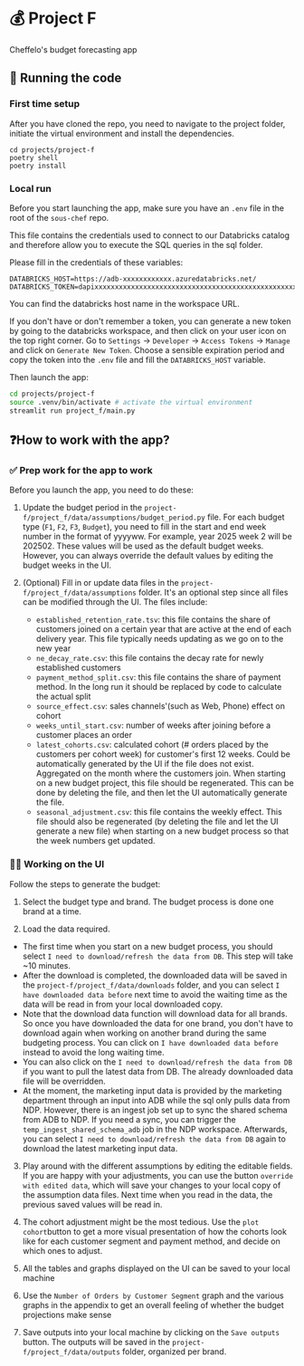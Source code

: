 # 💰 Project F

Cheffelo's budget forecasting app

## 🤖 Running the code

### First time setup
After you have cloned the repo, you need to navigate to the project folder, initiate the virtual environment and install the dependencies.
```
cd projects/project-f
poetry shell
poetry install
```

### Local run
Before you start launching the app, make sure you have an `.env` file in the root of the `sous-chef` repo.

This file contains the credentials used to connect to our Databricks catalog and therefore allow you to execute the SQL queries in the sql folder.

Please fill in the credentials of these variables:

```
DATABRICKS_HOST=https://adb-xxxxxxxxxxxx.azuredatabricks.net/
DATABRICKS_TOKEN=dapixxxxxxxxxxxxxxxxxxxxxxxxxxxxxxxxxxxxxxxxxxxxxxxxxx
```
You can find the databricks host name in the workspace URL.

If you don't have or don't remember a token, you can generate a new token by going to the databricks workspace, and then click on your user icon on the top right corner. Go to `Settings` -> `Developer` -> `Access Tokens` -> `Manage` and click on `Generate New Token`. Choose a sensible expiration period and copy the token into the `.env` file and fill the `DATABRICKS_HOST` variable.

Then launch the app:
```bash
cd projects/project-f
source .venv/bin/activate # activate the virtual environment
streamlit run project_f/main.py
```

<h2>❓How to work with the app?</h2>
<h3> ✅ Prep work for the app to work </h3>
Before you launch the app, you need to do these:

1. Update the budget period in the `project-f/project_f/data/assumptions/budget_period.py` file. For each budget type (`F1`, `F2`, `F3`, `Budget`), you need to fill in the start and end week number in the format of yyyyww. For example, year 2025 week 2 will be 202502. These values will be used as the default budget weeks. However, you can always override the default values by editing the budget weeks in the UI.

2. (Optional) Fill in or update data files in the `project-f/project_f/data/assumptions` folder. It's an optional step since all files can be modified through the UI.
The files include:
    - `established_retention_rate.tsv`: this file contains the share of customers joined on a certain year that are active at the end of each delivery year. This file typically needs updating as we go on to the new year
    - `ne_decay_rate.csv`: this file contains the decay rate for newly established customers
    - `payment_method_split.csv`: this file contains the share of payment method. In the long run it should be replaced by code to calculate the actual split
    - `source_effect.csv`: sales channels'(such as Web, Phone) effect on cohort
    - `weeks_until_start.csv`: number of weeks after joining before a customer places an order
    - `latest_cohorts.csv`: calculated cohort (# orders placed by the customers per cohort week) for customer's first 12 weeks. Could be automatically generated by the UI if the file does not exist. Aggregated on the month where the customers join. When starting on a new budget project, this file should be regenerated. This can be done by deleting the file, and then let the UI automatically generate the file.
    - `seasonal_adjustment.csv`: this file contains the weekly effect. This file should also be regenerated (by deleting the file and let the UI generate a new file) when starting on a new budget process so that the week numbers get updated.

<h3> 🧑‍💻 Working on the UI </h3>

Follow the steps to generate the budget:
1. Select the budget type and brand. The budget process is done one brand at a time.

2. Load the data required.

- The first time when you start on a new budget process, you should select `I need to download/refresh the data from DB`. This step will take ~10 minutes.
- After the download is completed, the downloaded data will be saved in the `project-f/project_f/data/downloads` folder, and you can select `I have downloaded data before` next time to avoid the waiting time as the data will be read in from your local downloaded copy.
- Note that the download data function will download data for all brands. So once you have downloaded the data for one brand, you don't have to download again when working on another brand during the same budgeting process. You can click on `I have downloaded data before` instead to avoid the long waiting time.
- You can also click on the `I need to download/refresh the data from DB` if you want to pull the latest data from DB. The already downloaded data file will be overridden.
- At the moment, the marketing input data is provided by the marketing department through an input into ADB while the sql only pulls data from NDP. However, there is an ingest job set up to sync the shared schema from ADB to NDP. If you need a sync, you can trigger the `temp_ingest_shared_schema_adb` job in the NDP workspace. Afterwards, you can select `I need to download/refresh the data from DB` again to download the latest marketing input data.

3. Play around with the different assumptions by editing the editable fields. If you are happy with your adjustments, you can use the button `override with edited data`, which will save your changes to your local copy of the assumption data files. Next time when you read in the data, the previous saved values will be read in.

4. The cohort adjustment might be the most tedious. Use the ``plot cohort``button to get a more visual presentation of how the cohorts look like for each customer segment and payment method, and decide on which ones to adjust.

5. All the tables and graphs displayed on the UI can be saved to your local machine

6. Use the `Number of Orders by Customer Segment` graph and the various graphs in the appendix to get an overall feeling of whether the budget projections make sense

7. Save outputs into your local machine by clicking on the `Save outputs` button. The outputs will be saved in the `project-f/project_f/data/outputs` folder, organized per brand.
